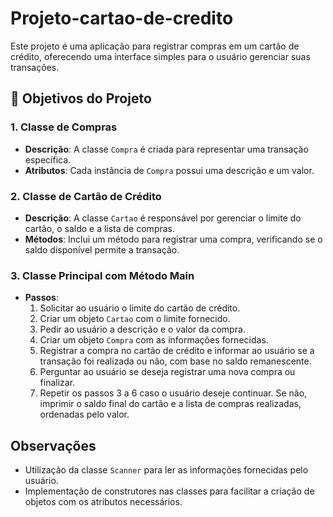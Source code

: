 # Projeto-cartao-de-credito

Este projeto é uma aplicação para registrar compras em um cartão de crédito, oferecendo uma interface simples para o usuário gerenciar suas transações.

## 🔨 Objetivos do Projeto

### 1. Classe de Compras
- **Descrição**: A classe `Compra` é criada para representar uma transação específica.
- **Atributos**: Cada instância de `Compra` possui uma descrição e um valor.

### 2. Classe de Cartão de Crédito
- **Descrição**: A classe `Cartao` é responsável por gerenciar o limite do cartão, o saldo e a lista de compras.
- **Métodos**: Inclui um método para registrar uma compra, verificando se o saldo disponível permite a transação.

### 3. Classe Principal com Método Main
- **Passos**:
  1. Solicitar ao usuário o limite do cartão de crédito.
  2. Criar um objeto `Cartao` com o limite fornecido.
  3. Pedir ao usuário a descrição e o valor da compra.
  4. Criar um objeto `Compra` com as informações fornecidas.
  5. Registrar a compra no cartão de crédito e informar ao usuário se a transação foi realizada ou não, com base no saldo remanescente.
  6. Perguntar ao usuário se deseja registrar uma nova compra ou finalizar.
  7. Repetir os passos 3 a 6 caso o usuário deseje continuar. Se não, imprimir o saldo final do cartão e a lista de compras realizadas, ordenadas pelo valor.

## Observações
- Utilização da classe `Scanner` para ler as informações fornecidas pelo usuário.
- Implementação de construtores nas classes para facilitar a criação de objetos com os atributos necessários.

